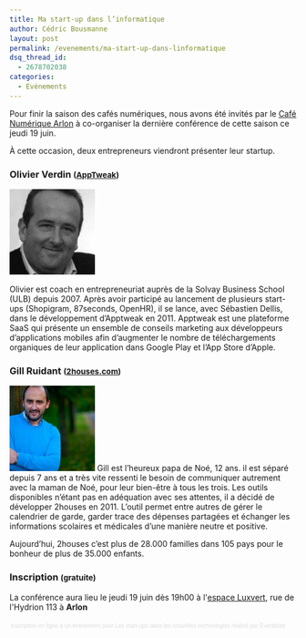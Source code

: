 ```yaml
---
title: Ma start-up dans l’informatique
author: Cédric Bousmanne
layout: post
permalink: /evenements/ma-start-up-dans-linformatique
dsq_thread_id:
  - 2678702038
categories:
  - Evénements
---
```

Pour finir la saison des cafés numériques, nous avons été invités par le [Café Numérique Arlon][1] à co-organiser la dernière conférence de cette saison ce jeudi 19 juin.

À cette occasion, deux entrepreneurs viendront présenter leur startup.

### Olivier Verdin <small>(<a href="https://www.apptweak.com/">AppTweak</a>)</small>

<img class="size-thumbnail wp-image-120 alignleft" alt="Olivier Verdin" src="/images/2014/05/114f727-150x150.jpg" width="150" height="150" data-wp-pid="120" />

Olivier est coach en entrepreneuriat auprès de la Solvay Business School (ULB) depuis 2007. Après avoir participé au lancement de plusieurs start-ups (Shopigram, 87seconds, OpenHR), il se lance, avec Sébastien Dellis, dans le développement d’Apptweak en 2011. Apptweak est une plateforme SaaS qui présente un ensemble de conseils marketing aux développeurs d’applications mobiles afin d’augmenter le nombre de téléchargements organiques de leur application dans Google Play et l’App Store d’Apple.

### Gill Ruidant <small>(<a href="https://www.2houses.com/">2houses.com</a>)</small>

[<img class="alignleft size-thumbnail wp-image-121" alt="Gill Ruidant" src="/images/2014/05/gill-1-150x150.jpg" width="150" height="150" data-wp-pid="121" />][2]
Gill est l’heureux papa de Noé, 12 ans. il est séparé depuis 7 ans et a très vite ressenti le besoin de communiquer autrement avec la maman de Noé, pour leur bien-être à tous les trois. Les outils disponibles n’étant pas en adéquation avec ses attentes, il a décidé de développer 2houses en 2011. L’outil permet entre autres de gérer le calendrier de garde, garder trace des dépenses partagées et échanger les informations scolaires et médicales d’une manière neutre et positive.

Aujourd’hui, 2houses c’est plus de 28.000 familles dans 105 pays pour le bonheur de plus de 35.000 enfants.

### Inscription <small>(gratuite)</small>

La conférence aura lieu le jeudi 19 juin dès 19h00 à l'[espace Luxvert][3], rue de l'Hydrion 113 à **Arlon**

<div style="width: 100%; text-align: left;">
  <p>
  </p>

  <div style="font-family: Helvetica, Arial; font-size: 10px; padding: 5px 0 5px; margin: 2px; width: 100%; text-align: left;">
    <a style="color: #ddd; text-decoration: none;" href="http://www.eventbrite.fr/r/etckt" target="_blank">Inscription en ligne à un événement</a><span style="color: #ddd;"> pour </span><a style="color: #ddd; text-decoration: none;" href="https://www.eventbrite.fr/e/billets-les-start-ups-dans-les-nouvelles-technologies-11536785837?ref=etckt" target="_blank">Les start-ups dans les nouvelles technologies</a> <span style="color: #ddd;">réalisé par</span> <a style="color: #ddd; text-decoration: none;" href="http://www.eventbrite.fr?ref=etckt" target="_blank">Eventbrite</a>
  </div>
</div>

 [1]: http://www.cafenumerique.org/arlon/
 [2]: /images/2014/05/gill-1.jpg
 [3]: http://www.luxvert.be/
